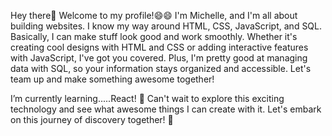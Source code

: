 
<!--
**MICHELLENGEI/MICHELLENGEI** is a ✨ _special_ ✨ repository because its `README.md` (this file) appears on your GitHub profile.

Here are some ideas to get you started:

- 🔭 I’m currently working on ...
- 🌱 I’m currently learning ...
- 👯 I’m looking to collaborate on ...
- 🤔 I’m looking for help with ...
- 💬 Ask me about ...
- 📫 How to reach me: ...
- 😄 Pronouns: ...
- ⚡ Fun fact: ...
-->
Hey there👋 Welcome to my profile!😄😄 I'm Michelle, and I'm all about building websites. I know my way around HTML, CSS, JavaScript, and SQL. Basically, I can make stuff look good and work smoothly. Whether it's creating cool designs with HTML and CSS or adding interactive features with JavaScript, I've got you covered. Plus, I'm pretty good at managing data with SQL, so your information stays organized and accessible. Let's team up and make something awesome together!

I’m currently learning.....React! 🚀 Can't wait to explore this exciting technology and see what awesome things I can create with it. Let's embark on this journey of discovery together! 🌟
